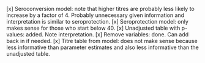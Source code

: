 [x] Seroconversion model: note that higher titres are probably less likely to
increase by a factor of 4.
Probably unnecessary given information and interpretation is similar to seroprotection.
[x] Seroprotection model: only makes sense for those who start below 40.
[x] Unadjusted table with p-values: added. Note interpretation.
[x] Remove variables: done. Can add back in if needed.
[x] Titre table from model: does not make sense because less informative
than parameter estimates and also less informative than the unadjusted table.
